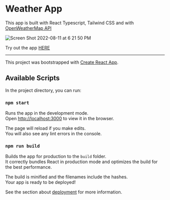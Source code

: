 # Weather App
This app is built with React Typescript, Tailwind CSS and with [OpenWeatherMap API](https://openweathermap.org/api)

![Screen Shot 2022-08-11 at 6 21 50 PM](https://user-images.githubusercontent.com/6504229/184252431-d8c77cc5-7fb3-441a-b65e-380dc44e33ca.png)

Try out the app [HERE](https://donaldseo.github.io/Weather-app/)


---

This project was bootstrapped with [Create React App](https://github.com/facebook/create-react-app).

## Available Scripts

In the project directory, you can run:

### `npm start`

Runs the app in the development mode.\
Open [http://localhost:3000](http://localhost:3000) to view it in the browser.

The page will reload if you make edits.\
You will also see any lint errors in the console.

### `npm run build`

Builds the app for production to the `build` folder.\
It correctly bundles React in production mode and optimizes the build for the best performance.

The build is minified and the filenames include the hashes.\
Your app is ready to be deployed!

See the section about [deployment](https://facebook.github.io/create-react-app/docs/deployment) for more information.

